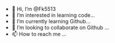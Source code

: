 - 👋 Hi, I’m @Fk5513
- 👀 I’m interested in learning code...
- 🌱 I’m currently learning Github...
- 💞️ I’m looking to collaborate on Github ...
- 📫 How to reach me ...

<!---
Fk5513/Fk5513 is a ✨ special ✨ repository because its `README.md` (this file) appears on your GitHub profile.
You can click the Preview link to take a look at your changes.
--->
